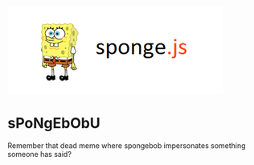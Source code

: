 ![sPoNgEbObU](Logo.png?raw=true "sPoNgEbObU")
# sPoNgEbObU
Remember that dead meme where spongebob impersonates something someone has said?
